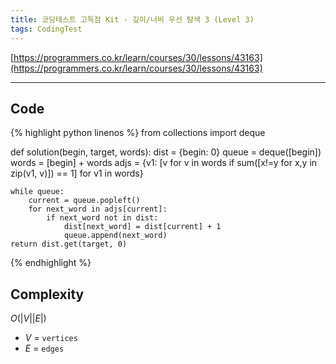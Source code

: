 ```yaml
---
title: 코딩테스트 고득점 Kit - 깊이/너비 우선 탐색 3 (Level 3)
tags: CodingTest
---
```


[https://programmers.co.kr/learn/courses/30/lessons/43163](https://programmers.co.kr/learn/courses/30/lessons/43163)

<!--more-->

---

## Code
{% highlight python linenos %}
from collections import deque

def solution(begin, target, words):
    dist  = {begin: 0}
    queue = deque([begin])
    words = [begin] + words
    adjs  = {v1: [v for v in words if sum([x!=y for x,y in zip(v1, v)]) == 1] for v1 in words}

    while queue:
        current = queue.popleft()
        for next_word in adjs[current]:
            if next_word not in dist:
                dist[next_word] = dist[current] + 1
                queue.append(next_word)
    return dist.get(target, 0)
{% endhighlight %}


## Complexity
$O(|V||E|)$
- $V$ = `vertices`
- $E$ = `edges`
